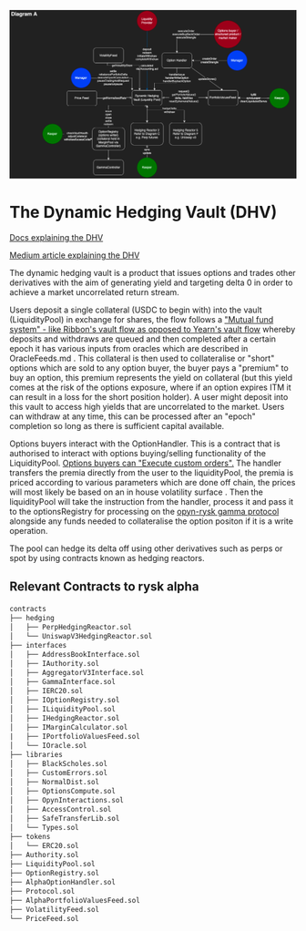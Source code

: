 ![Rysk Architecture](../../../../images/RyskAlphaArchitecture.png) 

# The Dynamic Hedging Vault (DHV)

[Docs explaining the DHV](https://docs.rysk.finance/architecture/dynamic-hedging-vault-amm) 

[Medium article explaining the DHV](https://medium.com/@rysk-finance/looking-under-the-hood-of-rysks-dynamic-hedging-vault-e059e1b87e41)

The dynamic hedging vault is a product that issues options and trades other derivatives with the aim of generating yield and targeting delta 0 in order to achieve a market uncorrelated return stream. 

Users deposit a single collateral (USDC to begin with) into the vault (LiquidityPool) in exchange for shares, the flow follows a ["Mutual fund system" - like Ribbon's vault flow as opposed to Yearn's vault flow](https://bejewled-egret-22c.notion.site/Mutual-Fund-Mechamism-Explainer-768912673cf946f4a99c3b833d830389) whereby deposits and withdraws are queued and then completed after a certain epoch it has various inputs from oracles which are described in OracleFeeds.md . This collateral is then used to collateralise or "short" options which are sold to any option buyer, the buyer pays a "premium" to buy an option, this premium represents the yield on collateral (but this yield comes at the risk of the options exposure, where if an option expires ITM it can result in a loss for the short position holder). A user might deposit into this vault to access high yields that are uncorrelated to the market. Users can withdraw at any time, this can be processed after an "epoch" completion so long as there is sufficient capital available.

Options buyers interact with the OptionHandler. This is a contract that is authorised to interact with options buying/selling functionality of the LiquidityPool. [Options buyers can "Execute custom orders".](https://bejewled-egret-22c.notion.site/Liquidity-Pool-Options-Interactions-Alpha-d1c0f1b745cc4712a2ed3de9f93d4d1e) The handler transfers the premia directly from the user to the liquidityPool, the premia is priced according to various parameters which are done off chain, the prices will most likely be based on an in house volatility surface . Then the liquidityPool will take the instruction from the handler, process it and pass it to the optionsRegistry for processing on the [opyn-rysk gamma protocol](https://github.com/rysk-finance/GammaProtocol) alongside any funds needed to collateralise the option positon if it is a write operation.

The pool can hedge its delta off using other derivatives such as perps or spot by using contracts known as hedging reactors.

## Relevant Contracts to rysk alpha

```
contracts
├── hedging
│   ├── PerpHedgingReactor.sol
│   └── UniswapV3HedgingReactor.sol
├── interfaces
│   ├── AddressBookInterface.sol
│   ├── IAuthority.sol
│   ├── AggregatorV3Interface.sol
│   ├── GammaInterface.sol
│   ├── IERC20.sol
│   ├── IOptionRegistry.sol
│   ├── ILiquidityPool.sol
│   ├── IHedgingReactor.sol
│   ├── IMarginCalculator.sol
|   ├── IPortfolioValuesFeed.sol
│   └── IOracle.sol
├── libraries
│   ├── BlackScholes.sol
│   ├── CustomErrors.sol
│   ├── NormalDist.sol
│   ├── OptionsCompute.sol
│   ├── OpynInteractions.sol
│   ├── AccessControl.sol
│   ├── SafeTransferLib.sol
│   └── Types.sol
├── tokens
│   └── ERC20.sol
├── Authority.sol
├── LiquidityPool.sol
├── OptionRegistry.sol
├── AlphaOptionHandler.sol
├── Protocol.sol
├── AlphaPortfolioValuesFeed.sol
├── VolatilityFeed.sol
└── PriceFeed.sol
```
